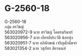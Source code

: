 # G-2560-18
G-2560-18<br>
กลุ่ม สรวิชญ์<br>
563020972-9 นาย สรวิชญ์ โคตรนรินทร์<br>
563020956-7 นาย เกียรติประวัติ น้อยทุ่ง<br>
563020951-7 นาย อภิลักษณ์ เจริญศักดิ์ขจร<br>
583021354-2 นาย วสุภัทร ติยานนท์